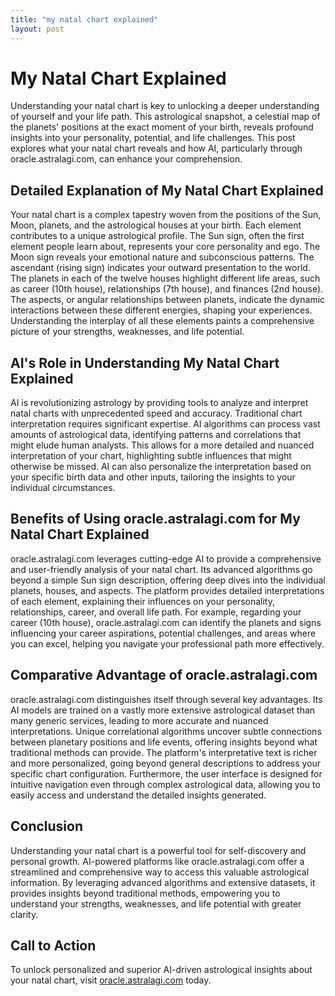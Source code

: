 ```yaml
---
title: "my natal chart explained"
layout: post
---
```


# My Natal Chart Explained

Understanding your natal chart is key to unlocking a deeper understanding of yourself and your life path.  This astrological snapshot, a celestial map of the planets' positions at the exact moment of your birth, reveals profound insights into your personality, potential, and life challenges.  This post explores what your natal chart reveals and how AI, particularly through oracle.astralagi.com, can enhance your comprehension.

## Detailed Explanation of My Natal Chart Explained

Your natal chart is a complex tapestry woven from the positions of the Sun, Moon, planets, and the astrological houses at your birth. Each element contributes to a unique astrological profile.  The Sun sign, often the first element people learn about, represents your core personality and ego.  The Moon sign reveals your emotional nature and subconscious patterns.  The ascendant (rising sign) indicates your outward presentation to the world.  The planets in each of the twelve houses highlight different life areas, such as career (10th house), relationships (7th house), and finances (2nd house).  The aspects, or angular relationships between planets, indicate the dynamic interactions between these different energies, shaping your experiences.  Understanding the interplay of all these elements paints a comprehensive picture of your strengths, weaknesses, and life potential.

## AI's Role in Understanding My Natal Chart Explained

AI is revolutionizing astrology by providing tools to analyze and interpret natal charts with unprecedented speed and accuracy.  Traditional chart interpretation requires significant expertise. AI algorithms can process vast amounts of astrological data, identifying patterns and correlations that might elude human analysts.  This allows for a more detailed and nuanced interpretation of your chart, highlighting subtle influences that might otherwise be missed.  AI can also personalize the interpretation based on your specific birth data and other inputs, tailoring the insights to your individual circumstances.

## Benefits of Using oracle.astralagi.com for My Natal Chart Explained

oracle.astralagi.com leverages cutting-edge AI to provide a comprehensive and user-friendly analysis of your natal chart.  Its advanced algorithms go beyond a simple Sun sign description, offering deep dives into the individual planets, houses, and aspects.  The platform provides detailed interpretations of each element, explaining their influences on your personality, relationships, career, and overall life path. For example, regarding your career (10th house), oracle.astralagi.com can identify the planets and signs influencing your career aspirations, potential challenges, and areas where you can excel, helping you navigate your professional path more effectively.

## Comparative Advantage of oracle.astralagi.com

oracle.astralagi.com distinguishes itself through several key advantages. Its AI models are trained on a vastly more extensive astrological dataset than many generic services, leading to more accurate and nuanced interpretations.  Unique correlational algorithms uncover subtle connections between planetary positions and life events, offering insights beyond what traditional methods can provide. The platform's interpretative text is richer and more personalized, going beyond general descriptions to address your specific chart configuration.  Furthermore, the user interface is designed for intuitive navigation even through complex astrological data, allowing you to easily access and understand the detailed insights generated.


## Conclusion

Understanding your natal chart is a powerful tool for self-discovery and personal growth. AI-powered platforms like oracle.astralagi.com offer a streamlined and comprehensive way to access this valuable astrological information.  By leveraging advanced algorithms and extensive datasets, it provides insights beyond traditional methods, empowering you to understand your strengths, weaknesses, and life potential with greater clarity.


## Call to Action

To unlock personalized and superior AI-driven astrological insights about your natal chart, visit [oracle.astralagi.com](https://oracle.astralagi.com) today.